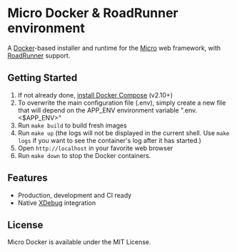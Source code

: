 # Micro Docker & RoadRunner environment

A [Docker](https://www.docker.com/)-based installer and runtime for the [Micro](https://micro-php.net) web framework, with [RoadRunner](https://roadrunner.dev/) support.

## Getting Started

1. If not already done, [install Docker Compose](https://docs.docker.com/compose/install/) (v2.10+)
2. To overwrite the main configuration file (.env), simply create a new file that will depend on the APP_ENV environment variable ".env.<$APP_ENV>"
3. Run `make build` to build fresh images
4. Run `make up` (the logs will not be displayed in the current shell. Use `make logs` if you want to see the container's log after it has started.)
5. Open `http://localhost` in your favorite web browser
6. Run `make down` to stop the Docker containers.

## Features

* Production, development and CI ready
* Native [XDebug](docs/xdebug.md) integration

## License
Micro Docker is available under the MIT License.